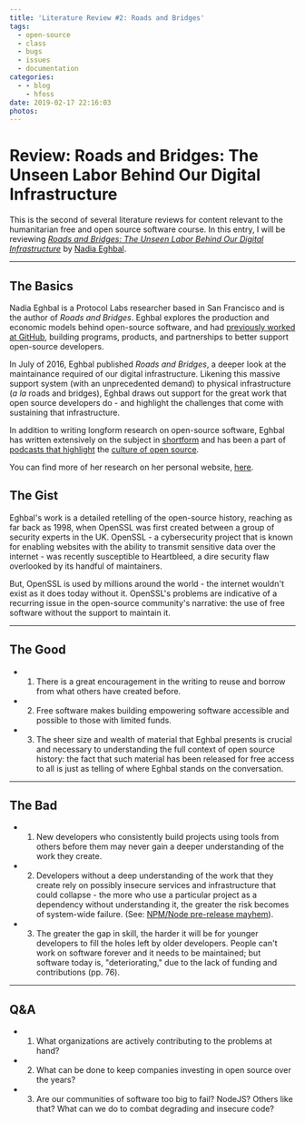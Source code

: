 ```yaml
---
title: 'Literature Review #2: Roads and Bridges'
tags:
  - open-source
  - class
  - bugs
  - issues
  - documentation
categories:
  - - blog
    - hfoss
date: 2019-02-17 22:16:03
photos:
---
```


 
 # Review: Roads and Bridges: The Unseen Labor Behind Our Digital Infrastructure #

This is the second of several literature reviews for content relevant to the humanitarian free and open source software course. In this entry, I will be reviewing *[Roads and Bridges: The Unseen Labor Behind Our Digital Infrastructure](https://github.com/ritjoe/hfoss/blob/master/assets/roads-and-bridges-the-unseen-labor-behind-our-digital-infrastructure.pdf)* by [Nadia Eghbal](https://nadiaeghbal.com/).

<!-- more -->

***

## The Basics ##

Nadia Eghbal is a Protocol Labs researcher based in San Francisco and is the author of *Roads and Bridges*. Eghbal explores the production and economic models behind open-source software, and had [previously worked at GitHub](https://www.linkedin.com/in/nadiaeghbal/), building programs, products, and partnerships to better support open-source developers.

In July of 2016, Eghbal published *Roads and Bridges*, a deeper look at the maintainance required of our digital infrastructure. Likening this massive support system (with an unprecedented demand) to physical infrastructure (*a la* roads and bridges), Eghbal draws out support for the great work that open source developers do - and highlight the challenges that come with sustaining that infrastructure.

In addition to writing longform research on open-source software, Eghbal has written extensively on the subject in [shortform](https://medium.com/@nayafia) and has been a part of [podcasts that highlight](https://changelog.com/rfc) the [culture of open source](https://hopeinsource.com/).

You can find more of her research on her personal website, [here](https://nadiaeghbal.com/research/).

## The Gist ##

Eghbal's work is a detailed retelling of the open-source history, reaching as far back as 1998, when OpenSSL was first created between a group of security experts in the UK. OpenSSL - a cybersecurity project that is known for enabling websites with the ability to transmit sensitive data over the internet - was recently susceptible to Heartbleed, a dire security flaw overlooked by its handful of maintainers. 

But, OpenSSL is used by millions around the world - the internet wouldn't exist as it does today without it. OpenSSL's problems are indicative of a recurring issue in the open-source community's narrative: the use of free software without the support to maintain it.

***

## The Good ##

- 1) There is a great encouragement in the writing to reuse and borrow from what others have created before.
- 2)  Free software makes building empowering software accessible and possible to those with limited funds.
- 3) The sheer size and wealth of material that Eghbal presents is crucial and necessary to understanding the full context of open source history: the fact that such material has been released for free access to all is just as telling of where Eghbal stands on the conversation.

***


## The Bad ##

- 1) New developers who consistently build projects using tools from others before them may never gain a deeper understanding of the work they create.
- 2) Developers without a deep understanding of the work that they create rely on possibly insecure services and infrastructure that could collapse - the more who use a particular project as a dependency without understanding it, the greater the risk becomes of system-wide failure. (See: [NPM/Node pre-release mayhem](https://github.com/npm/npm/issues/19883)).
- 3) The greater the gap in skill, the harder it will be for younger developers to fill the holes left by older developers. People can't work on software forever and it needs to be maintained; but software today is, "deteriorating," due to the lack of funding and contributions (pp. 76).

***

## Q&A ##

- 1) What organizations are actively contributing to the problems at hand?
- 2) What can be done to keep companies investing in open source over the years?
- 3) Are our communities of software too big to fail? NodeJS? Others like that? What can we do to combat degrading and insecure code?
